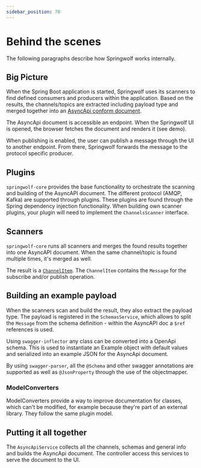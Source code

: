 ```yaml
---
sidebar_position: 70
---
```


# Behind the scenes

The following paragraphs describe how Springwolf works internally.

## Big Picture
When the Spring Boot application is started, Springwolf uses its scanners to find defined consumers and producers within the application.
Based on the results, the channels/topics are extracted including payload type and merged together into an [AsyncApi conform document](https://www.asyncapi.com/docs/reference/specification/v2.6.0).

The AsyncApi document is accessible an endpoint.
When the Springwolf UI is opened, the browser fetches the document and renders it (see demo).

When publishing is enabled, the user can publish a message through the UI to another endpoint.
From there, Springwolf forwards the message to the protocol specific producer.

## Plugins
`springwolf-core` provides the base functionality to orchestrate the scanning and building of the AsyncAPI document.
The different protocol (AMQP, Kafka) are supported through plugins.
These plugins are found through the Spring dependency injection functionality.
When building own scanner plugins, your plugin will need to implement the `ChannelsScanner` interface.

## Scanners
`springwolf-core` runs all scanners and merges the found results together into one AsyncAPI document.
When the same channel/topic is found multiple times, it's merged as well.

The result is a [`ChannelItem`](https://www.asyncapi.com/docs/reference/specification/v2.6.0#channelItemObject).
The `ChannelItem` contains the `Message` for the subscribe and/or publish operation.

## Building an example payload
When the scanners scan and build the result, they also extract the payload type.
The payload is registered in the `SchemasService`, which allows to split the `Message` from the schema definition - within the AsyncAPI doc a `$ref` references is used.

Using `swagger-inflector` any class can be converted into a OpenApi schema.
This is used to instantiate an Example object with default values and serialized into an example JSON for the AsyncApi document.

By using `swagger-parser`, all the `@Schema` and other swagger annotations are supported as well as `@JsonProperty` through the use of the objectmapper.

### ModelConverters
ModelConverters provide a way to improve documentation for classes, which can't be modified, for example because they're part of an external library.
They follow the same plugin model.

## Putting it all together
The `AsyncApiService` collects all the channels, schemas and general info and builds the AsyncApi document.
The controller access this services to serve the document to the UI.